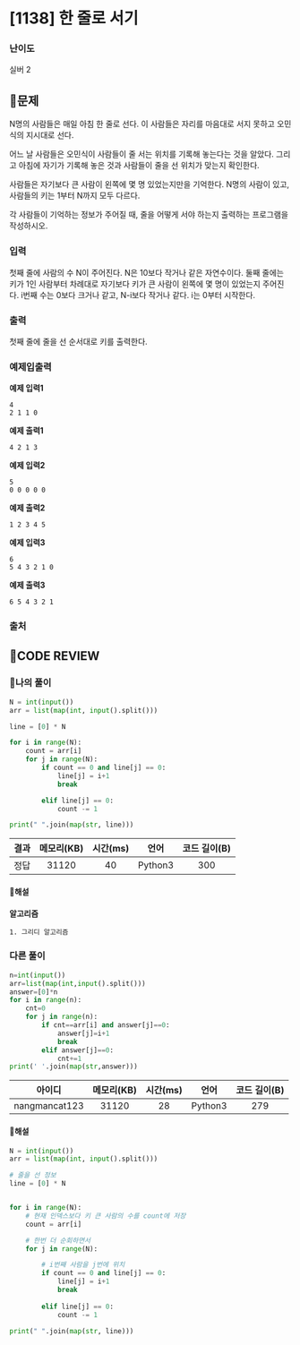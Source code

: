 # [1138] 한 줄로 서기

### **난이도**
실버 2
## **📝문제**
N명의 사람들은 매일 아침 한 줄로 선다. 이 사람들은 자리를 마음대로 서지 못하고 오민식의 지시대로 선다.

어느 날 사람들은 오민식이 사람들이 줄 서는 위치를 기록해 놓는다는 것을 알았다. 그리고 아침에 자기가 기록해 놓은 것과 사람들이 줄을 선 위치가 맞는지 확인한다.

사람들은 자기보다 큰 사람이 왼쪽에 몇 명 있었는지만을 기억한다. N명의 사람이 있고, 사람들의 키는 1부터 N까지 모두 다르다.

각 사람들이 기억하는 정보가 주어질 때, 줄을 어떻게 서야 하는지 출력하는 프로그램을 작성하시오.
### **입력**
첫째 줄에 사람의 수 N이 주어진다. N은 10보다 작거나 같은 자연수이다. 둘째 줄에는 키가 1인 사람부터 차례대로 자기보다 키가 큰 사람이 왼쪽에 몇 명이 있었는지 주어진다. i번째 수는 0보다 크거나 같고, N-i보다 작거나 같다. i는 0부터 시작한다.
### **출력**
첫째 줄에 줄을 선 순서대로 키를 출력한다.
### **예제입출력**

**예제 입력1**

```
4
2 1 1 0
```

**예제 출력1**

```
4 2 1 3
```

**예제 입력2**

```
5
0 0 0 0 0
```

**예제 출력2**

```
1 2 3 4 5
```

**예제 입력3**

```
6
5 4 3 2 1 0
```

**예제 출력3**

```
6 5 4 3 2 1
```

### **출처**

## **🧐CODE REVIEW**

### **🧾나의 풀이**

```python
N = int(input())
arr = list(map(int, input().split()))

line = [0] * N

for i in range(N):
    count = arr[i]
    for j in range(N):
        if count == 0 and line[j] == 0:
            line[j] = i+1
            break

        elif line[j] == 0:
            count -= 1

print(" ".join(map(str, line)))
```

결과	| 메모리(KB) |	시간(ms) |	언어 |	코드 길이(B)
:----:|:-----:|:-----:|:-----:|:--------:
정답|31120|40|Python3|300
#### **📝해설**

**알고리즘**
```
1. 그리디 알고리즘
```

### **다른 풀이**

```python
n=int(input())
arr=list(map(int,input().split()))
answer=[0]*n
for i in range(n):
    cnt=0
    for j in range(n):
        if cnt==arr[i] and answer[j]==0:
            answer[j]=i+1
            break
        elif answer[j]==0:
            cnt+=1
print(' '.join(map(str,answer)))
```

아이디 | 메모리(KB) |	시간(ms) |	언어 |	코드 길이(B) 
:-----:|:-----:|:-----:|:----:|:--------:
nangmancat123|31120|28|Python3|279
#### **📝해설**

```python
N = int(input())
arr = list(map(int, input().split()))

# 줄을 선 정보
line = [0] * N


for i in range(N):
    # 현재 인덱스보다 키 큰 사람의 수를 count에 저장
    count = arr[i]

    # 한번 더 순회하면서
    for j in range(N):

        # i번째 사람을 j번에 위치
        if count == 0 and line[j] == 0:
            line[j] = i+1
            break
          
        elif line[j] == 0:
            count -= 1

print(" ".join(map(str, line)))
```